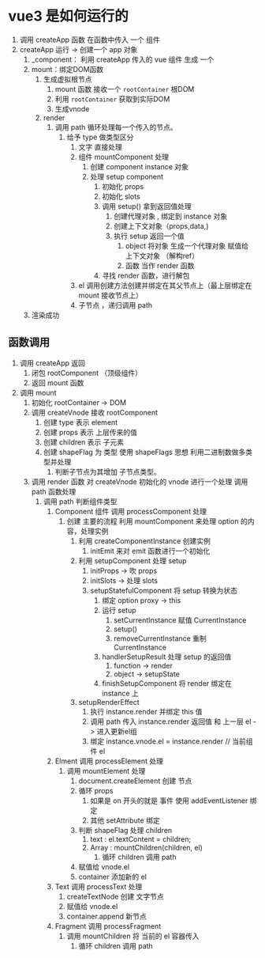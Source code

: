 # vue3 是如何运行的
1. 调用 createApp 函数 在函数中传入 一个 组件 
2. createApp 运行 -> 创建一个 app 对象
   1. _component： 利用 createApp 传入的 vue 组件 生成 一个 
   2. mount：绑定DOM函数
      1. 生成虚拟根节点
         1. mount 函数 接收一个 `rootContainer` 根DOM
         2. 利用 `rootContainer` 获取到实际DOM
         3. 生成vnode
      2. render
         1. 调用 path 循环处理每一个传入的节点。
            1. 给予 type 做类型区分
               1. 文字 直接处理
               2. 组件 mountComponent 处理
                  1. 创建 component instance 对象
                  2. 处理 setup component
                     1. 初始化 props
                     2. 初始化 slots
                     3. 调用 setup() 拿到返回值处理
                        1. 创建代理对象 , 绑定到 instance 对象
                        2. 创建上下文对象（props,data,)
                        3. 执行 setup 返回一个值
                           1. object 将对象 生成一个代理对象 赋值给 上下文对象 （解构ref）
                           2. 函数 当作 render 函数
                     4. 寻找 render 函数，进行解包
               3. el 调用创建方法创建并绑定在其父节点上（最上层绑定在 mount 接收节点上）
               4. 子节点 ，递归调用 path 
   3. 渲染成功
## 函数调用
1. 调用 createApp 返回
   1. 闭包 rootComponent （顶级组件） 
   2. 返回 mount 函数
2. 调用 mount
   1. 初始化 rootContainer -> DOM
   2. 调用 createVnode 接收 rootComponent
      1. 创建 type 表示 element 
      2. 创建 props 表示 上层传来的值
      3. 创建 children 表示 子元素
      4. 创建 shapeFlag 为 类型 使用 shapeFlags 思想 利用二进制数做多类型并处理
         1. 判断子节点为其增加 子节点类型。
   3. 调用 render 函数 对 createVnode 初始化的 vnode 进行一个处理 调用 path 函数处理
      1. 调用 path 判断组件类型
         1. Component 组件 调用 processComponent 处理
            1. 创建 主要的流程 利用 mountComponent 来处理 option 的内容，处理实例
               1. 利用 createComponentInstance 创建实例
                  1. initEmit 来对 emit 函数进行一个初始化
               2. 利用 setupComponent 处理 setup 
                  1. initProps -> 吹 props
                  2. initSlots -> 处理 slots
                  3. setupStatefulComponent 将 setup 转换为状态 
                     1. 绑定 option proxy -> this
                     2. 运行 setup 
                        1. setCurrentInstance 赋值 CurrentInstance
                        2. setup()
                        3. removeCurrentInstance 重制 CurrentInstance
                     3. handlerSetupResult 处理 setup 的返回值 
                        1. function -> render
                        2. object -> setupState
                     4. finishSetupComponent 将 render 绑定在 instance 上
               3. setupRenderEffect
                  1. 执行 instance.render 并绑定 this 值
                  2. 调用 path 传入 instance.render  返回值 和 上一层 el -> 进入更新el组
                  3. 绑定 instance.vnode.el = instance.render // 当前组件 el
         2. Elment  调用 processElement 处理
            1. 调用 mountElement 处理
               1. document.createElement 创建 节点 
               2. 循环 props 
                  1. 如果是 on 开头的就是 事件 使用 addEventListener 绑定
                  2. 其他 setAttribute 绑定
               3. 判断 shapeFlag 处理 children
                  1. text : el.textContent = children; 
                  2. Array : mountChildren(children, el)
                     1. 循环 children 调用 path
               4. 赋值给 vnode.el
               5. container 添加新的 el
         3. Text 调用 processText 处理
            1. createTextNode 创建 文字节点
            2. 赋值给 vnode.el
            3. container.append 新节点
         4. Fragment 调用 processFragment 
            1. 调用 mountChildren 将 当前的 el 容器传入
               1. 循环 children 调用 path

